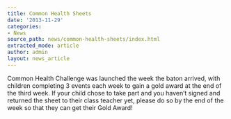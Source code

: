 ```yaml
---
title: Common Health Sheets
date: '2013-11-29'
categories:
- News
source_path: news/common-health-sheets/index.html
extracted_mode: article
author: admin
layout: news_article
---
```

Common Health Challenge was launched the week the baton arrived, with children completing 3 events each week to gain a gold award at the end of the third week. If your child chose to take part and you haven’t signed and returned the sheet to their class teacher yet, please do so by the end of the week so that they can get their Gold Award!
